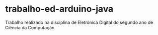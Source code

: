 # trabalho-ed-arduino-java
Trabalho realizado na disciplina de Eletrônica Digital do segundo ano de Ciência da Computação
